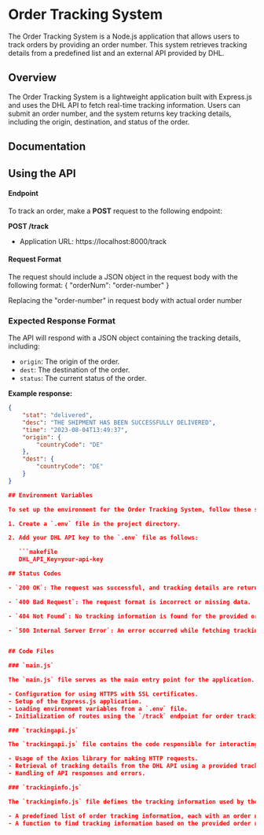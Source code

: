 
# Order Tracking System
The Order Tracking System is a Node.js application that allows users to track orders by providing an order number. This system retrieves tracking details from a predefined list and an external API provided by DHL.

## Overview
The Order Tracking System is a lightweight application built with Express.js and uses the DHL API to fetch real-time tracking information. Users can submit an order number, and the system returns key tracking details, including the origin, destination, and status of the order.

## Documentation

## Using the API

#### Endpoint

To track an order, make a **POST** request to the following endpoint:

**POST /track**

- Application URL: https://localhost:8000/track

#### Request Format

The request should include a JSON object in the request body with the following format:
{
  "orderNum": "order-number"
}

  
Replacing the "order-number" in request body with actual order number
### Expected Response Format

The API will respond with a JSON object containing the tracking details, including:

- `origin`: The origin of the order.
- `dest`: The destination of the order.
- `status`: The current status of the order.

**Example response:**
```json
{
    "stat": "delivered",
    "desc": "THE SHIPMENT HAS BEEN SUCCESSFULLY DELIVERED",
    "time": "2023-08-04T13:49:37",
    "origin": {
        "countryCode": "DE"
    },
    "dest": {
        "countryCode": "DE"
    }
}

## Environment Variables

To set up the environment for the Order Tracking System, follow these steps:

1. Create a `.env` file in the project directory.

2. Add your DHL API key to the `.env` file as follows:

   ```makefile
   DHL_API_Key=your-api-key

## Status Codes

- `200 OK`: The request was successful, and tracking details are returned.

- `400 Bad Request`: The request format is incorrect or missing data.

- `404 Not Found`: No tracking information is found for the provided order number.

- `500 Internal Server Error`: An error occurred while fetching tracking details.


## Code Files

### `main.js`

The `main.js` file serves as the main entry point for the application. It includes the following:

- Configuration for using HTTPS with SSL certificates.
- Setup of the Express.js application.
- Loading environment variables from a `.env` file.
- Initialization of routes using the `/track` endpoint for order tracking.

### `trackingapi.js`

The `trackingapi.js` file contains the code responsible for interacting with the DHL API. It includes:

- Usage of the Axios library for making HTTP requests.
- Retrieval of tracking details from the DHL API using a provided tracking ID and API key.
- Handling of API responses and errors.

### `trackinginfo.js`

The `trackinginfo.js` file defines the tracking information used by the system. It includes:

- A predefined list of order tracking information, each with an order number and tracking number.
- A function to find tracking information based on the provided order number.
